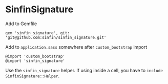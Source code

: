 # SinfinSignature

Add to Gemfile

```
gem 'sinfin_signature', git: 'git@github.com:sinfin/sinfin_signature.git'
```

Add to `application.sass` somewhere after `custom_bootstrap` import

```
@import 'custom_bootstrap'
@import 'sinfin_signature'
```

Use the `sinfin_signature` helper. If using inside a cell, you have to `include SinfinSignature::Helper`.

